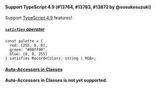 #### Support TypeScript 4.9 (#13764, #13783, #13872 by @sosukesuzuki)

Support [TypeScript 4.9](https://devblogs.microsoft.com/typescript/announcing-typescript-4-9) features!

##### [`satisfies` operator](https://devblogs.microsoft.com/typescript/announcing-typescript-4-9/#satisfies)

<!-- prettier-ignore -->
```tsx
const palette = {
  red: [255, 0, 0],
  green: "#00ff00",
  blue: [0, 0, 255]
} satisfies Record<Colors, string | RGB>;
```

#### [Auto-Accessors in Classes](https://devblogs.microsoft.com/typescript/announcing-typescript-4-9/#auto-accessors-in-classes)

**Auto-Accessors in Classes is not yet supported.**

